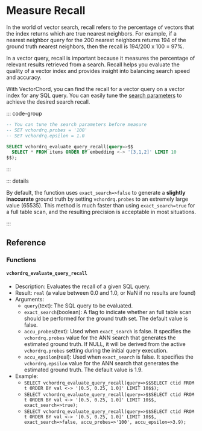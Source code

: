 # Measure Recall <badge type="tip" text="since v0.5.0" />

In the world of vector search, recall refers to the percentage of vectors that the index returns which are true nearest neighbors. For example, if a nearest neighbor query for the 200 nearest neighbors returns 194 of the ground truth nearest neighbors, then the recall is 194/200 x 100 = 97%.

In a vector query, recall is important because it measures the percentage of relevant results retrieved from a search. Recall helps you evaluate the quality of a vector index and provides insight into balancing search speed and accuracy.

With VectorChord, you can find the recall for a vector query on a vector index for any SQL query. You can easily tune the [search parameters](indexing#search-parameters) to achieve the desired search recall.

::: code-group

```sql [vchordrq]
-- You can tune the search parameters before measure
-- SET vchordrq.probes = '100'
-- SET vchordrq.epsilon = 1.0

SELECT vchordrq_evaluate_query_recall(query=>$$
  SELECT * FROM items ORDER BY embedding <-> '[3,1,2]' LIMIT 10
$$);
```

:::

::: details

By default, the function uses `exact_search=>false` to generate a **slightly inaccurate** ground truth by setting `vchordrq.probes` to an extremely large value (65535). This method is much faster than using `exact_search=true` for a full table scan, and the resulting precision is acceptable in most situations.

:::

## Reference

### Functions <badge type="info" text="vchordrq" />

#### `vchordrq_evaluate_query_recall`

- Description: Evaluates the recall of a given SQL query.
- Result: `real` (a value between 0.0 and 1.0, or NaN if no results are found)
- Arguments:
    - `query`(text): The SQL query to be evaluated.
    - `exact_search`(boolean): A flag to indicate whether an full table scan should be performed for the ground truth set. The default value is false.
    - `accu_probes`(text): Used when `exact_search` is false. It specifies the `vchordrq.probes` value for the ANN search that generates the estimated ground truth. If NULL, it will be derived from the active `vchordrq.probes` setting  during the initial query execution.
    - `accu_epsilon`(real): Used when `exact_search` is false. It specifies the `vchordrq.epsilon` value for the ANN search that generates the estimated ground truth. The default value is 1.9.
- Example:
    - `SELECT vchordrq_evaluate_query_recall(query=>$$SELECT ctid FROM t ORDER BY val <-> '[0.5, 0.25, 1.0]' LIMIT 10$$);`
    - `SELECT vchordrq_evaluate_query_recall(query=>$$SELECT ctid FROM t ORDER BY val <-> '[0.5, 0.25, 1.0]' LIMIT 10$$, exact_search=>true);`
    - `SELECT vchordrq_evaluate_query_recall(query=>$$SELECT ctid FROM t ORDER BY val <-> '[0.5, 0.25, 1.0]' LIMIT 10$$, exact_search=>false, accu_probes=>'100', accu_epsilon=>3.9);`
